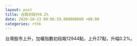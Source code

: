 ```yaml
---
layout: post
title: 台股初段升0.2%
date: 2020-10-23 09:06:59.000000000 +08:00
categories: rthk
---
```


台灣股市上升，加權指數初段報12944點，上升27點，升幅0.2%。
